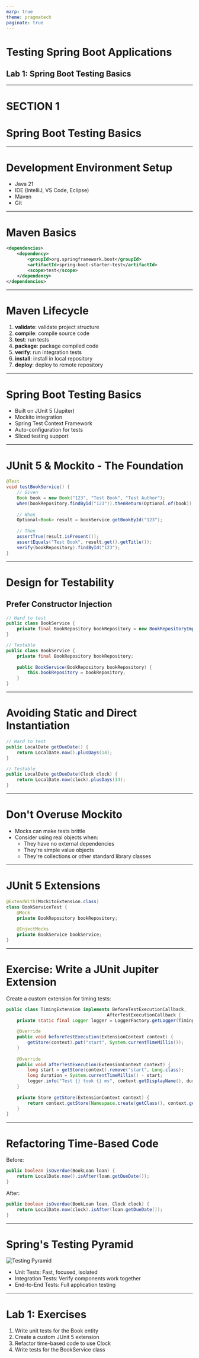 ```yaml
---
marp: true
theme: pragmatech
paginate: true
---
```


<!-- _class: title -->

# Testing Spring Boot Applications
## Lab 1: Spring Boot Testing Basics

---
<!--

- Welcome, Introduction
  - Who are u, what's your role, how is testing handled in your company? Any specific testing challenges? Any specific hopes for this wor
- Overview of the workshop  
- When to eat, toilet, WLAN
- Code Spaces alternative
- My intro to testing

- 

-->

<!-- _class: section -->

# SECTION 1
# Spring Boot Testing Basics

---

# Development Environment Setup

- Java 21
- IDE (IntelliJ, VS Code, Eclipse)
- Maven
- Git

---

# Maven Basics

```xml
<dependencies>
    <dependency>
        <groupId>org.springframework.boot</groupId>
        <artifactId>spring-boot-starter-test</artifactId>
        <scope>test</scope>
    </dependency>
</dependencies>
```

---

# Maven Lifecycle

1. **validate**: validate project structure
2. **compile**: compile source code
3. **test**: run tests
4. **package**: package compiled code
5. **verify**: run integration tests
6. **install**: install in local repository
7. **deploy**: deploy to remote repository

---

# Spring Boot Testing Basics

- Built on JUnit 5 (Jupiter)
- Mockito integration
- Spring Test Context Framework
- Auto-configuration for tests
- Sliced testing support

---

<!-- _class: code -->

# JUnit 5 & Mockito - The Foundation

```java
@Test
void testBookService() {
    // Given
    Book book = new Book("123", "Test Book", "Test Author");
    when(bookRepository.findById("123")).thenReturn(Optional.of(book));
    
    // When
    Optional<Book> result = bookService.getBookById("123");
    
    // Then
    assertTrue(result.isPresent());
    assertEquals("Test Book", result.get().getTitle());
    verify(bookRepository).findById("123");
}
```

---

# Design for Testability

## Prefer Constructor Injection

```java
// Hard to test
public class BookService {
    private final BookRepository bookRepository = new BookRepositoryImpl();
}

// Testable
public class BookService {
    private final BookRepository bookRepository;
    
    public BookService(BookRepository bookRepository) {
        this.bookRepository = bookRepository;
    }
}
```

---

# Avoiding Static and Direct Instantiation

```java
// Hard to test
public LocalDate getDueDate() {
    return LocalDate.now().plusDays(14);
}

// Testable
public LocalDate getDueDate(Clock clock) {
    return LocalDate.now(clock).plusDays(14);
}
```

---

# Don't Overuse Mockito

- Mocks can make tests brittle
- Consider using real objects when:
  - They have no external dependencies
  - They're simple value objects
  - They're collections or other standard library classes

---

<!-- _class: code -->

# JUnit 5 Extensions

```java
@ExtendWith(MockitoExtension.class)
class BookServiceTest {
    @Mock
    private BookRepository bookRepository;
    
    @InjectMocks
    private BookService bookService;
}
```

---

# Exercise: Write a JUnit Jupiter Extension

Create a custom extension for timing tests:

```java
public class TimingExtension implements BeforeTestExecutionCallback, 
                                      AfterTestExecutionCallback {
    private static final Logger logger = LoggerFactory.getLogger(TimingExtension.class);
    
    @Override
    public void beforeTestExecution(ExtensionContext context) {
        getStore(context).put("start", System.currentTimeMillis());
    }
    
    @Override
    public void afterTestExecution(ExtensionContext context) {
        long start = getStore(context).remove("start", Long.class);
        long duration = System.currentTimeMillis() - start;
        logger.info("Test {} took {} ms", context.getDisplayName(), duration);
    }
    
    private Store getStore(ExtensionContext context) {
        return context.getStore(Namespace.create(getClass(), context.getRequiredTestMethod()));
    }
}
```

---

# Refactoring Time-Based Code

Before:
```java
public boolean isOverdue(BookLoan loan) {
    return LocalDate.now().isAfter(loan.getDueDate());
}
```

After:
```java
public boolean isOverdue(BookLoan loan, Clock clock) {
    return LocalDate.now(clock).isAfter(loan.getDueDate());
}
```

---

# Spring's Testing Pyramid

![Testing Pyramid](https://martinfowler.com/articles/practical-test-pyramid/testPyramid.png)

- Unit Tests: Fast, focused, isolated
- Integration Tests: Verify components work together
- End-to-End Tests: Full application testing

---

# Lab 1: Exercises

1. Write unit tests for the Book entity
2. Create a custom JUnit 5 extension
3. Refactor time-based code to use Clock
4. Write tests for the BookService class
